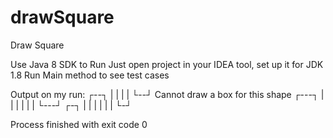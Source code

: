 # drawSquare
Draw Square

Use Java 8 SDK to Run
Just open project in your IDEA tool, set up it for JDK 1.8
Run Main method to see test cases

Output on my run:
┌--┐
|  |
|  |
└--┘
Cannot draw a box for this shape
┌---┐
|   |
|   |
|   |
└---┘
┌-┐
| |
| |
| |
└-┘

Process finished with exit code 0

